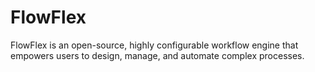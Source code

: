 # FlowFlex
FlowFlex is an open-source, highly configurable workflow engine that empowers users to design, manage, and automate complex processes. 
